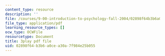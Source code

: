 ```yaml
---
content_type: resource
description: ''
file: /courses/9-00-introduction-to-psychology-fall-2004/02898f64b3b6a0cea30a7f984e25b055_10498.pdf
file_type: application/pdf
learning_resource_types: []
ocw_type: OCWFile
resourcetype: Document
title: 3play pdf file
uid: 02898f64-b3b6-a0ce-a30a-7f984e25b055
---
```

